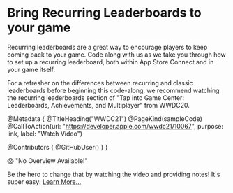 # Bring Recurring Leaderboards to your game

Recurring leaderboards are a great way to encourage players to keep coming back to your game. Code along with us as we take you through how to set up a recurring leaderboard, both within App Store Connect and in your game itself.

For a refresher on the differences between recurring and classic leaderboards before beginning this code-along, we recommend watching the recurring leaderboards section of "Tap into Game Center: Leaderboards, Achievements, and Multiplayer" from WWDC20.

@Metadata {
   @TitleHeading("WWDC21")
   @PageKind(sampleCode)
   @CallToAction(url: "https://developer.apple.com/wwdc21/10067", purpose: link, label: "Watch Video")

   @Contributors {
      @GitHubUser(<replace this with your GitHub handle>)
   }
}

😱 "No Overview Available!"

Be the hero to change that by watching the video and providing notes! It's super easy:
 [Learn More…](https://wwdcnotes.github.io/WWDCNotes/documentation/wwdcnotes/contributing)
